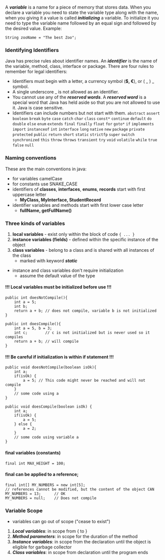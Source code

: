 A ***variable*** is a name for a piece of memory that stores data. When you declare a variable you need to state the variable type along with the name, when you giving it a value is called ***initializing*** a variable. To initialize it you need to type the variable name followed by an equal sign and followed by the desired value. Example:
```
String zooName = "The best Zoo";
```

### Identifying Identifiers

Java has precise rules about identifier names. An ***identifier*** is the name of the variable, method, class, interface or package.
There are four rules to remember for legal identifiers:
- Identifiers must begin with a letter, a currency symbol (**$, €**), or ( _ ) _ symbol.
- A single underscore _ is not allowed as an identifier.
- You cannot use any of the ***reserved words***. A ***reserved word*** is a special word that Java has held aside so that you are not allowed to use it. Java is case sensitive.
- Identifiers can include numbers but not start with them.
`abstract` `assert` `boolean` `break` `byte` `case` `catch` `char` `class` `const*` `continue` `default` `do` `double` `else` `enum` `extends` `final` `finally` `float` `for` `goto*` `if` `implements` `import` `instanceof` `int`  `interface` `long` `native` `new`  `package` `private` `protected` `public` `return` `short` `static` `strictfp` `super` `switch` `synchronized` `this` `throw` `throws` `transient` `try` `void` `volatile` `while` `true` `false` `null`

### Naming conventions

These are the main conventions in java:
* for variables camelCase
* for constants use SNAKE_CASE
* identifiers of **classes**, **interfaces**, **enums**, **records** start with first uppercase letter
	* **MyClass, MyInterface, StudentRecord**
* identifier variables and methods start with first lower case letter
	* **fullName, getFullName()** 

### Three kinds of variables
1. **local variables** - exist only within the block of code `{ ... }` 
2. **instance variables (fields)** - defined within the specific instance of the object
3. **class variables** - belong to a class and is shared with all instances of the class
	* marked with keyword ***static***
* instance and class variables don't require initialization
	* assume the default value of the type

#### !!! Local variables must be initialized before use !!!

```
public int doesNotCompile(){
	int a = 5;
	int b;
	return a + b; // does not compile, variable b is not initialized
}
```

```
public int doesCompile(){
	int a = 5, b = 3;
	int c;        // c is not initialized but is never used so it compiles
	return a + b; // will compile
}
```
#### !!! Be careful if initialization is within if statement !!!
```
public void doesNotCompile(boolean isOk){
	int a;
	if(isOk) {
		a = 5; // This code might never be reached and will not compile
	}
	// some code using a
}
```

```
public void doesCompile(boolean isOk) {
	int a;
	if(isOk) {
		a = 5;
	} else {
		a = 2;
	}
	// some code using variable a
}
```

#### final variables (constants)
```
final int MAX_HEIGHT = 100;
```
#### final can be applied to a reference;
```
final int[] MY_NUMBERS = new int[5];
// references cannot be modified, but the content of the object CAN
MY_NUMBERS = 13;      // OK
MY_NUMBERS = null;    // Does not compile
```


### Variable Scope

- variables can go out of scope ("cease to exist")

1. ***Local variables***: in scope from { to }
2. ***Method parameters***: in scope for the duration of the method
3. ***Instance variables***: in scope from the declaration until the object is eligible for garbage collector
4. ***Class variables***: in scope from declaration until the program ends